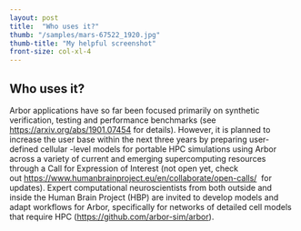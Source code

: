 ```yaml
---
layout: post
title:  "Who uses it?"
thumb: "/samples/mars-67522_1920.jpg"
thumb-title: "My helpful screenshot"
front-size: col-xl-4
---
```


## Who uses it?

Arbor applications have so far been focused primarily on synthetic verification, testing and performance benchmarks
(see <https://arxiv.org/abs/1901.07454> for details).
However, it is planned to increase the user base within the next three years by preparing user-defined cellular
-level models for portable HPC simulations using Arbor across a variety of current and emerging supercomputing
resources through a Call for Expression of Interest (not open yet, check out <https://www.humanbrainproject.eu/en/collaborate/open-calls/> 
for updates).
Expert computational neuroscientists from both outside and inside the Human Brain Project (HBP) are invited to
develop models and adapt workflows for Arbor, specifically for networks of detailed cell models that require HPC (<https://github.com/arbor-sim/arbor>).
